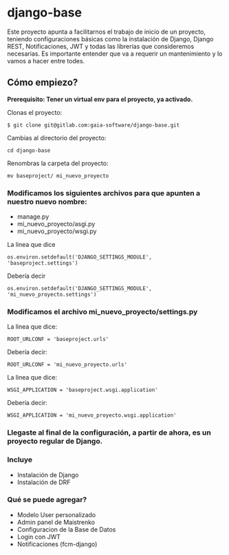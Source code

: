 # django-base
Este proyecto apunta a facilitarnos el trabajo de inicio de un proyecto, teniendo configuraciones básicas como la instalación de Django, Django REST, Notificaciones, JWT y todas las librerías que consideremos necesarias.
Es importante entender que va a requerir un mantenimiento y lo vamos a hacer entre todes.

## Cómo empiezo?
**Prerequisito: Tener un virtual env para el proyecto, ya activado.**

Clonas el proyecto:
``` 
$ git clone git@gitlab.com:gaia-software/django-base.git 
``` 
Cambias al directorio del proyecto:
```
cd django-base
```
Renombras la carpeta del proyecto:
```
mv baseproject/ mi_nuevo_proyecto
```

### Modificamos los siguientes archivos para que apunten a nuestro nuevo nombre:
- manage.py 
- mi_nuevo_proyecto/asgi.py 
- mi_nuevo_proyecto/wsgi.py 

La linea que dice
```
os.environ.setdefault('DJANGO_SETTINGS_MODULE', 'baseproject.settings')
```

Debería decir
```
os.environ.setdefault('DJANGO_SETTINGS_MODULE', 'mi_nuevo_proyecto.settings')
```

### Modificamos el archivo mi_nuevo_proyecto/settings.py
La linea que dice:
```
ROOT_URLCONF = 'baseproject.urls'
```

Debería decir:
```
ROOT_URLCONF = 'mi_nuevo_proyecto.urls'
```
La linea que dice:
```
WSGI_APPLICATION = 'baseproject.wsgi.application'
```

Debería decir:
```
WSGI_APPLICATION = 'mi_nuevo_proyecto.wsgi.application'
```
### Llegaste al final de la configuración, a partir de ahora, es un proyecto regular de Django.



### Incluye
- Instalación de Django
- Instalación de DRF

### Qué se puede agregar?
- Modelo User personalizado
- Admin panel de Maistrenko
- Configuracion de la Base de Datos
- Login con JWT
- Notificaciones (fcm-django)


